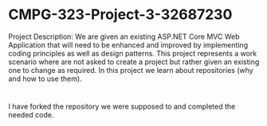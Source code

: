 # CMPG-323-Project-3-32687230

Project Description:
We are given an existing ASP.NET Core MVC Web Application that will need to be enhanced and improved by implementing coding principles as well as design patterns.
This project represents a work scenario where are not asked to create a project but rather given an existing one to change as required.
In this project we learn about repositories (why and how to use them).
#
I have forked the repository we were supposed to and completed the needed code.
